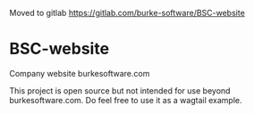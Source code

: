 Moved to gitlab https://gitlab.com/burke-software/BSC-website

BSC-website
===========

Company website burkesoftware.com

This project is open source but not intended for use beyond burkesoftware.com. Do feel free to use it as a wagtail example.

